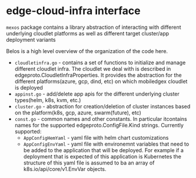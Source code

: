 # edge-cloud-infra interface

`mexos` package contains a library abstraction of interacting with different underlying cloudlet platforms as well as different target cluster/app deployment variants

Belos is a high level overview of the organization of the code here.

   - `cloudletinfra.go` - contains a set of functions to initialize and manage different cloudlet infra. The cloudlet we deal with is described in edgeproto.CloudletInfraProperties. It provides the abstraction for the different platforms(azure, gcp, dind, etc) on which mobiledgex cloudlet is deployed
   - `appinst.go` - add/delete app apis for the different underlying cluster types(helm, k8s, kvm, etc.)
   - `cluster.go` - abstraction for creation/deletion of cluster instances based on the platform(k8s, gcp, azure, swarm(future), etc)
   - `const.go` - common names and other constants. In particular itcontains names for the supported edgeproto.ConfigFile.Kind strings. Currently supported:
      - `AppConfigHemYaml` - yaml file with helm chart customizations
      - `AppConfigEnvYaml` - yaml file with environemnt variables that need to be added to the application that will be deployed. For example if a deployment that is expected of this application is Kubernetes the structure of this yaml file is assumed to ba an array of k8s.io/api/core/v1.EnvVar objects.

